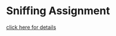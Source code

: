 # Sniffing Assignment


<a href="https://github.com/ghost1412/Programs/blob/master/Hacking/Sniffing/sniffing.pdf"> click here for details </a>
